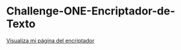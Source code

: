 # Challenge-ONE-Encriptador-de-Texto

<a href="https://verivniversvm.github.io/Challenge-ONE-Encriptador-de-Texto/">Visualiza mi página del encriptador</a>
